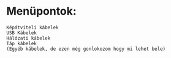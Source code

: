 # Menüpontok:
    Képátviteli kábelek
    USB Kábelek
    Hálózati kábelek
    Táp kábelek
    (Egyéb kábelek, de ezen még gonlokozom hogy mi lehet bele)